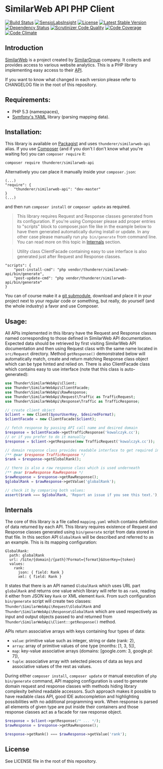 # SimilarWeb API PHP Client

[![Build Status](https://travis-ci.org/thunderer/SimilarWebApi.png?branch=master)](https://travis-ci.org/thunderer/SimilarWebApi)
[![SensioLabsInsight](https://insight.sensiolabs.com/projects/5b82d37f-c410-4fb7-982c-ad495f488526/mini.png)](https://insight.sensiolabs.com/projects/5b82d37f-c410-4fb7-982c-ad495f488526)
[![License](https://poser.pugx.org/thunderer/similarweb-api/license.svg)](https://packagist.org/packages/thunderer/similarweb-api)
[![Latest Stable Version](https://poser.pugx.org/thunderer/similarweb-api/v/stable.svg)](https://packagist.org/packages/thunderer/similarweb-api)
[![Dependency Status](https://www.versioneye.com/php/thunderer:similarweb-api/badge.svg)](https://www.versioneye.com/php/thunderer:similarweb-api)
[![Scrutinizer Code Quality](https://scrutinizer-ci.com/g/thunderer/SimilarWebApi/badges/quality-score.png?b=master)](https://scrutinizer-ci.com/g/thunderer/SimilarWebApi/?branch=master)
[![Code Coverage](https://scrutinizer-ci.com/g/thunderer/SimilarWebApi/badges/coverage.png?b=master)](https://scrutinizer-ci.com/g/thunderer/SimilarWebApi/?branch=master)
[![Code Climate](https://codeclimate.com/github/thunderer/SimilarWebApi/badges/gpa.svg)](https://codeclimate.com/github/thunderer/SimilarWebApi)

## Introduction

[SimilarWeb](http://www.similarweb.com) is a project created by [SimilarGroup](http://www.similargroup.com) company. It collects and provides access to various website analytics. This is a PHP library implementing easy access to their [API](https://developer.similarweb.com/).

If you want to know what changed in each version please refer to CHANGELOG file in the root of this repository.

## Requirements:

- PHP 5.3 (namespaces),
- [Symfony's YAML](https://github.com/symfony/Yaml) library (parsing mapping data).

## Installation:

This library is available on [Packagist](https://packagist.org/packages/thunderer/similarweb-api) and uses `thunderer/similarweb-api` alias. If you use [Composer](https://getcomposer.org/) (and if you don't I don't know what you're waiting for) you can `composer require` it:

```
composer require thunderer/similarweb-api
```

Alternatively you can place it manually inside your `composer.json`:

```
(...)
"require": {
    "thunderer/similarweb-api": "dev-master"
}
(...)
```

and then run `composer install` or `composer update` as required.

> This library requires Request and Response classes generated from its configuration. If you're using Composer please add proper entries to "scripts" block to composer.json file like in the example below to have them generated automatically during install or update. In any other case please manually run `php bin/generate` from command line. You can read more on this topic in [Internals](#internals) section.

> Utility class ClientFacade containing easy to use interface is also generated just after Request and Response classes.

```
"scripts": {
    "post-install-cmd": "php vendor/thunderer/similarweb-api/bin/generate",
    "post-update-cmd": "php vendor/thunderer/similarweb-api/bin/generate"
}
```

You can of course make it a [git submodule](http://git-scm.com/docs/git-submodule), download and place it in your project next to your regular code or something, but really, do yourself (and the whole industry) a favor and use Composer.

## Usage:

All APIs implemented in this library have the Request and Response classes named corresponding to those defined in SimilarWeb API documentation. Expected data should be retrieved by first visiting SimilarWeb API documentation and then using Request class with the same name located in `src/Request` directory. Method `getResponse()` demonstrated below will automatically match, create and return matching Response class object which can be type hinted and relied on. There is also ClientFacade class which contains easy to use interface (note that this class is auto-generated):

```php
use Thunder\SimilarWebApi\Client;
use Thunder\SimilarWebApi\ClientFacade;
use Thunder\SimilarWebApi\RawResponse;
use Thunder\SimilarWebApi\Request\Traffic as TrafficRequest;
use Thunder\SimilarWebApi\Response\Traffic as TrafficResponse;

// create client object
$client = new Client($yourUserKey, $desiredFormat);
$clientFacade = new ClientFacade($client);

// fetch response by passing API call name and desired domain
$response = $clientFacade->getTrafficResponse('kowalczyk.cc');
// or if you prefer to do it manually
$response = $client->getResponse(new TrafficRequest('kowalczyk.cc'));

// domain response class provides readable interface to get required information
/** @var $response TrafficResponse */
$rank = $response->getGlobalRank();

// there is also a raw response class which is used underneath
/** @var $rawResponse RawResponse */
$rawResponse = $response->getRawResponse();
$globalRank = $rawResponse->getValue('globalRank');

// check it by comparing both values:
assert($rank === $globalRank, 'Report an issue if you see this text.');
```

## Internals

The core of this library is a file called `mapping.yaml` which contains definition of data returned by each API. This library requires existence of Request and Response classes generated using `bin/generate` script from data stored in that file. In this section API `GlobalRank` will be described and referred to as an example. This is its mapping configuration:

```
GlobalRank:
  path: globalRank
  url: /Site/{domain}/{path}?Format={format}&UserKey={token}
  values:
    rank:
      json: { field: Rank }
      xml: { field: Rank }
```

It states that there is an API named `GlobalRank` which uses URL part `globalRank` and returns one value which library will refer to as `rank`, reading it either from JSON key `Rank` or XML element `Rank`. From such configuration `bin/generate` script will create two classes: `Thunder\SimilarWebApi\Request\GlobalRank` and `Thunder\SimilarWebApi\Response\GlobalRank` which are used respectively as input and output objects passed to and returned from `Thunder\SimilarWebApi\Client::getResponse()` method.

APIs return associative arrays with keys containing four types of data:

- `value`: primitive value such as integer, string or date (rank: 2),
- `array`: array of primitive values of one type (months: [1, 3, 5]),
- `map`: key-value associative arrays (domains: [google.com: 3, google.pl: 7]),
- `tuple`: associative array with selected pieces of data as keys and associative values of the rest as values.

During either `composer install`, `composer update` or manual execution of `php bin/generate` command, API mapping configuration is used to generate domain request and response classes with methods hiding library complexity behind readable accessors. Such approach makes it possible to have readable class API, good IDE autocompletion and highlighting possibilities with no additional programming work. When response is parsed all elements of given type are put inside their containers and those response classes act as a facade for raw response object.

```php
$response = $client->getResponse(/* ... */);
$rawResponse = $response->getRawResponse();

$response->getRank() === $rawResponse->getValue('rank');
```

## License

See LICENSE file in the root of this repository.
